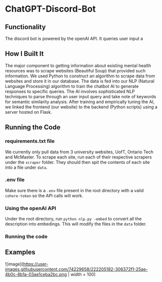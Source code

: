 # ChatGPT-Discord-Bot

## Functionality
The discord bot is powered by the openAI API. It queries user input a

## How I Built It
The major component to getting information about existing mental health resources was to scrape websites (Beautiful Soup) that provided such information. We used Python to construct an algorithm to scrape data from websites and store it in our database. The data is fed into our NLP (Natural Language Processing) algorithm to train the chatbot AI to generate responses to specific queries. The AI involves sophisticated NLP techniques to parse through an user input query and take note of keywords for semantic similarity analysis. After training and empirically tuning the AI, we linked the frontend (our website) to the backend (Python scripts) using a server hosted on Flask.

## Running the Code

### requirements.txt file
We currently only pull data from 3 university websites, UofT, Ontario Tech and McMaster. To scrape each site, run each of their respective scrapers under the `scraper` folder. They should then spit the contents of each site into a file under `data`.

### .env file
Make sure there is a `.env` file present in the root directory with a valid `cohere-token` so the API calls will work.

### Using the openAI API
Under the root directory, run `python nlp.py -embed` to convert all the description into embedings. This will modify the files in the `data` folder.

### Running the code

## Examples
![image](https://user-images.githubusercontent.com/74229658/222205182-306372f1-25ae-4b0c-8b1a-03ae1ceba2bc.png | width = 100)

